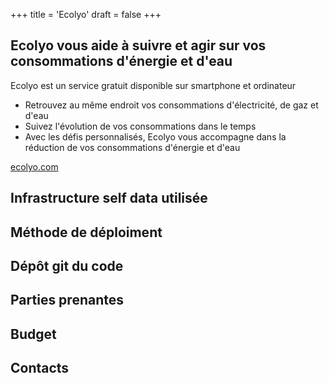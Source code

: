 +++
title = 'Ecolyo'
draft = false
+++

## Ecolyo vous aide à suivre et agir sur vos consommations d'énergie et d'eau

Ecolyo est un service gratuit disponible sur smartphone et ordinateur

- Retrouvez au même endroit vos consommations d'électricité, de gaz et d'eau
- Suivez l'évolution de vos consommations dans le temps
- Avec les défis personnalisés, Ecolyo vous accompagne dans la réduction de vos consommations d'énergie et d'eau

[ecolyo.com](https://ecolyo.com/)

## Infrastructure self data utilisée

## Méthode de déploiment

## Dépôt git du code

## Parties prenantes

## Budget

## Contacts
